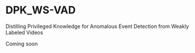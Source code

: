 # DPK_WS-VAD

Distilling Privileged Knowledge for Anomalous Event Detection from Weakly Labeled Videos

Coming soon
